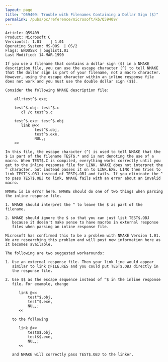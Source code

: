 ```yaml
---
layout: page
title: "Q59409: Trouble with Filenames Containing a Dollar Sign ($)"
permalink: /pubs/pc/reference/microsoft/kb/Q59409/
---
```


	Article: Q59409
	Product: Microsoft C
	Version(s): 1.01    | 1.01
	Operating System: MS-DOS  | OS/2
	Flags: ENDUSER | buglist1.01
	Last Modified: 14-MAR-1990
	
	If you use a filename that contains a dollar sign ($) in a NMAKE
	description file, you can use the escape character (^) to tell NMAKE
	that the dollar sign is part of your filename, not a macro character.
	However, using the escape character within an inline response file
	does not work and you must use the double dollar sign ($$).
	
	Consider the following NMAKE description file:
	
	    all:test^$.exe;
	
	    test^$.obj: test^$.c
	       cl /c test^$.c
	
	    test^$.exe: test^$.obj
	       link @<<
	             test^$.obj,
	             test^$.exe,
	             NUL,;
	    <<
	
	In this file, the escape character (^) is used to tell NMAKE that the
	$ is part of the filename TEST$.* and is not denoting the use of a
	macro. When TEST$.C is compiled, everything works correctly until you
	get to the inline response file for LINK. NMAKE does not interpret the
	^ character, but instead passes it on to LINK.EXE. LINK then tries to
	link TEST^$.OBJ instead of TEST$.OBJ and fails. If you eliminate the ^
	to pass TEST$.OBJ to link, NMAKE fails with an error about an invalid
	macro.
	
	NMAKE is in error here. NMAKE should do one of two things when parsing
	the inline response file.
	
	1. NMAKE should interpret the ^ to leave the $ as part of the filename.
	
	2. NMAKE should ignore the $ so that you can just list TEST$.OBJ
	   because it doesn't make sense to have macros in external response
	   files when parsing an inline response file.
	
	Microsoft has confirmed this to be a problem with NMAKE Version 1.01.
	We are researching this problem and will post new information here as
	it becomes available.
	
	The following are two suggested workarounds:
	
	1. Use an external response file. Then your link line would appear
	   similar to link @FILE.RES and you could put TEST$.OBJ directly in
	   the response file.
	
	2. Use $$ as the escape sequence instead of ^$ in the inline response
	   file. For example, change
	
	      link @<<
	          test^$.obj,
	          test^$.exe,
	          NUL,;
	      <<
	
	   to the following
	
	      link @<<
	          test$$.obj,
	          test$$.exe,
	          NUL,;
	      <<
	
	   and NMAKE will correctly pass TEST$.OBJ to the linker.
